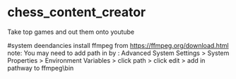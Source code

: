 # chess_content_creator
Take top games and out them onto youtube


#system deendancies
install ffmpeg from https://ffmpeg.org/download.html
note:
You may need to add path in by : Advanced System Settings > System Properties > Environment Variables > click path > click edit > add in pathway to ffmpeg\bin